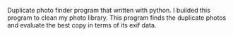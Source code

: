 Duplicate photo finder program that written with python. I builded this program to clean my photo library. This program finds the duplicate photos and evaluate the best copy in terms of its exif data.
